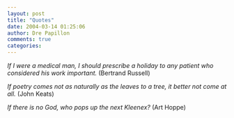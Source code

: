 ```yaml
---
layout: post
title: "Quotes"
date: 2004-03-14 01:25:06
author: Dre Papillon
comments: true
categories: 
---
```



*If I were a medical man, I should prescribe a holiday to any patient who considered his work important.*  (Bertrand Russell)

*If poetry comes not as naturally as the leaves to a tree, it better not come at all.*  (John Keats)

*If there is no God, who pops up the next Kleenex?*  (Art Hoppe)